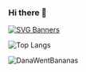 ### Hi there 👋

[![SVG Banners](https://svg-banners.vercel.app/api?type=glitch&text1=RoboticsEngineer&width=1000&height=400)](https://github.com/Akshay090/svg-banners)

![Top Langs](https://github-readme-stats.vercel.app/api/top-langs/?username=danawentbananas&hide_progress=true)

<p><img align="center" src="https://github-readme-streak-stats.herokuapp.com/?user=danawentbananas&" alt="DanaWentBananas" /></p>
